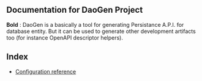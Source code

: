 ## Documentation for DaoGen Project

**Bold** : DaoGen is a basically a tool for generating Persistance A.P.I. for database entity. But it can be used to generate other development artifacts too (for instance OpenAPI descriptor helpers).

## Index

* [Configuration reference](docs/config/config.md)